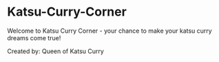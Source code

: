 # Katsu-Curry-Corner
Welcome to Katsu Curry Corner - your chance to make your katsu curry dreams come true!

Created by: Queen of Katsu Curry